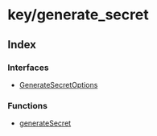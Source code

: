 # key/generate\_secret

## Index

### Interfaces

- [GenerateSecretOptions](interfaces/GenerateSecretOptions.md)

### Functions

- [generateSecret](functions/generateSecret.md)
